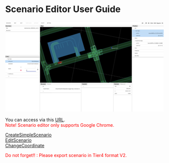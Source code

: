 # Scenario Editor User Guide
![](screenshot02.png)

You can access via this [URL](https://scenario.tier4.jp/scenario_editor/restricted/).  
<font color="Red">Note! Scenario editor only supports Google Chrome.</font>

[CreateSimpleScenario](CreateSimpleScenario.md)  
[EditScenario](EditScenario.md)  
[ChangeCoordinate](ChangeCoordinate.md)  

<font color="Red">Do not forget!! : Please export scenario in Tier4 format V2.</font>
